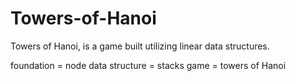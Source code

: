 # Towers-of-Hanoi

Towers of Hanoi, is a game built utilizing linear data structures.

foundation = node 
data structure = stacks
game = towers of Hanoi
